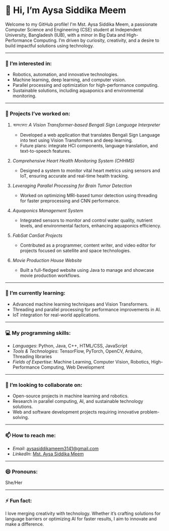 # 👋 Hi, I’m Aysa Siddika Meem

Welcome to my GitHub profile! I'm Mst. Aysa Siddika Meem, a passionate Computer Science and Engineering (CSE) student at Independent University, Bangladesh (IUB), with a minor in Big Data and High-Performance Computing. I’m driven by curiosity, creativity, and a desire to build impactful solutions using technology.  

---

### 👀 I’m interested in:
- Robotics, automation, and innovative technologies.  
- Machine learning, deep learning, and computer vision.  
- Parallel processing and optimization for high-performance computing.  
- Sustainable solutions, including aquaponics and environmental monitoring.  

---

### 🌟 Projects I’ve worked on:
1. *স্বরসংকেত: A Vision Transformer-based Bengali Sign Language Interpreter*  
   - Developed a web application that translates Bengali Sign Language into text using Vision Transformers and deep learning.  
   - Future plans: integrate HCI components, language translation, and text-to-speech features.  

2. *Comprehensive Heart Health Monitoring System (CHHMS)*  
   - Designed a system to monitor vital heart metrics using sensors and IoT, ensuring accurate and real-time health tracking.  

3. *Leveraging Parallel Processing for Brain Tumor Detection*  
   - Worked on optimizing MRI-based tumor detection using threading for faster preprocessing and CNN performance.  

4. *Aquaponics Management System*  
   - Integrated sensors to monitor and control water quality, nutrient levels, and environmental factors, enhancing aquaponics efficiency.  

5. *FabSat CanSat Projects*  
   - Contributed as a programmer, content writer, and video editor for projects focused on satellite and space technologies.  

6. *Movie Production House Website*  
   - Built a full-fledged website using Java to manage and showcase movie production workflows.  

---

### 🌱 I’m currently learning:
- Advanced machine learning techniques and Vision Transformers.  
- Threading and parallel processing for performance improvements in AI.  
- IoT integration for real-world applications.  

---

### 💻 My programming skills:
- *Languages*: Python, Java, C++, HTML/CSS, JavaScript  
- *Tools & Technologies*: TensorFlow, PyTorch, OpenCV, Arduino, Threading libraries  
- *Fields of Expertise*: Machine Learning, Computer Vision, Robotics, High-Performance Computing, Web Development  

---

### 💞 I’m looking to collaborate on:
- Open-source projects in machine learning and robotics.  
- Research in parallel computing, AI, and sustainable technology solutions.  
- Web and software development projects requiring innovative problem-solving.  

---

### 📫 How to reach me:
- *Email*: [aysasiddikameem3141@gmail.com](mailto:aysasiddikameem3141@gmail.com)  
- *LinkedIn*: [Mst. Aysa Siddika Meem](https://www.linkedin.com/in/mst-aysa-siddika-meem/)  

---

### 😄 Pronouns:
She/Her  

---

### ⚡ Fun fact:
I love merging creativity with technology. Whether it’s crafting solutions for language barriers or optimizing AI for faster results, I aim to innovate and make a difference.
